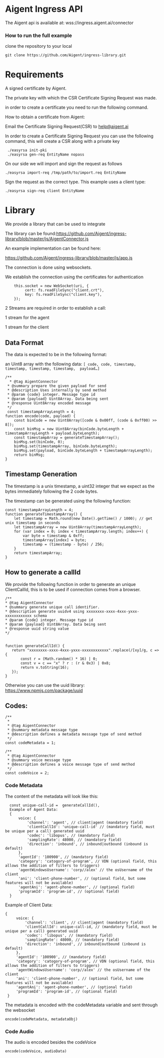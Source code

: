 # Aigent Ingress API 


The Aigent api is available at:  wss://ingress.aigent.ai/connector


### How to run the full example

clone the repository to your local

`git clone https://github.com/Aigent/ingress-library.git`





# Requirements

A signed certificate by Aigent.

The private key with which the  CSR Certificate Signing Request was made.

in order to create a certificate you need to run the following command. 

How to obtain a certificate from Aigent:

Email the Certificate Signing Request(CSR) to  help@aigent.ai

In order to create a Certificate Signing Request you can use the following command, this will create a CSR along with a private key

```
 ./easyrsa init-pki
 ./easyrsa gen-req EntityName nopass
```

On our side we will import and sign the request as follows

 `./easyrsa import-req /tmp/path/to/import.req EntityName`

Sign the request as the correct type. This example uses a client type:

 `./easyrsa sign-req client EntityName` 


# Library

We provide a library that can be used to integrate 

The library can be found:https://github.com/Aigent/ingress-library/blob/master/js/AigentConnector.js 

An example implementation can be found here: 

https://github.com/Aigent/ingress-library/blob/master/js/app.js

The connection is done using websockets.

We establish the connection using the certificates for authentication

        this.socket = new WebSocket(uri, {
             cert: fs.readFileSync("client.crt"),
             key: fs.readFileSync("client.key"),
        });



2 Streams are required in order to establish a call:

1 stream for the agent

1 stream for the client  

## Data Format

The data is expected to be in the following format:

an Uint8 array with the following data: `[ code, code, timestamp, timestamp, timestamp, timestamp,  payload…]`


```
/**
  * @tag AigentConnector
 * @summary prepare the given payload for send
 * @description Uses internally by send method
 * @param {code} integer. Message type id
 * @param {payload} Uint8Array. Data being sent
 * @response Uint8Array encoded message
 */
 const timestampArrayLength = 4;
function encode(code, payload) {
    const binCode = new Uint8Array([code & 0x00ff, (code & 0xff00) >> 8]);
    const binMsg = new Uint8Array(binCode.byteLength + timestampArrayLength + payload.byteLength);
    const timestampArray = generateTimestampArray();
    binMsg.set(binCode, 0);
    binMsg.set(timestampArray, binCode.byteLength);
    binMsg.set(payload, binCode.byteLength + timestampArrayLength);
    return binMsg;
}
```

## Timestamp Generation

The timestamp is a unix timestamp, a uint32 integer that we expect as the bytes immediately following the 2 code bytes.

The timestamp can be generated using the following function:

```
const timestampArrayLength = 4;
function generateTimestampArray() {
    let timestamp = Math.round(new Date().getTime() / 1000); // get unix timestamp in seconds
    let timestampArray = new Uint8Array(timestampArrayLength);
    for (var index = 0; index < timestampArray.length; index++) {
        var byte = timestamp & 0xff;
        timestampArray[index] = byte;
        timestamp = (timestamp - byte) / 256;
    }
    return timestampArray;
}
```
 

## How to generate a callId

We provide the following function in order to generate an unique ClientCallId, this is to be used if connection comes from a browser.
 
 ```
/**
 * @tag AigentConnector
 * @summary generate unique call identifier.
 * @description generate uuidv4 using xxxxxxxx-xxxx-4xxx-yxxx-xxxxxxxxxxxx schema
 * @param {code} integer. Message type id
 * @param {payload} Uint8Array. Data being sent
 * @response uuid string value
 */


function generateCallId() {
    return "xxxxxxxx-xxxx-4xxx-yxxx-xxxxxxxxxxxx".replace(/[xy]/g, c => {
        const r = (Math.random() * 16) | 0;
        const v = c == "x" ? r : (r & 0x3) | 0x8;
        return v.toString(16);
    });
}
```


Otherwise you can use the uuid library: https://www.npmjs.com/package/uuid 



## Codes:
```
/**
 *
 * @tag AigentConnector
 * @summary metadata message type
 * @description defines a metadata message type of send method
 */
const codeMetadata = 1;

/**
 * @tag AigentConnector
 * @summary voice message type
 * @description defines a voice message type of send method
 */
const codeVoice = 2;
```


### Code Metadata

The content of the metadata will look like this:

```
  const unique-call-id =  generateCallId(),
  Example of Agent Data:
  {
      voice: {
          'channel': 'agent', // client|agent (mandatory field)
          'clientCallId': 'unique-call-id' // (mandatory field, must be unique per a call) generated uuid
          'codec': 'libopus', // (mandatory field)
          'samplingRate': 48000, // (mandatory field)
          'direction': 'inbound', // inbound|outbound (inbound is default)
      },
      'agentId': '100900', // (mandatory field)
      'category': 'catogory-of-program', // VDN (optional field, this allows the addition of filters to triggers)
      'agentWindowsUsername': 'corp//alex' // the osUsername of the client
      'ani': 'client-phone-number', // (optional field, but some features will not be available)
      'agentAni': 'agent-phone-number', // (optional field)
      'programId': 'program-id', // (optional field)
  }
 ```
 Example of Client Data: 
 ```
 {
      voice: {
          'channel': 'client', // client|agent (mandatory field)
          'clientCallId': unique-call-id, // (mandatory field, must be unique per a call) generated uuid
          'codec': 'libopus', // (mandatory field)
          'samplingRate': 48000, // (mandatory field)
          'direction': 'inbound', // inbound|outbound (inbound is default)
      },
      'agentId': '100900', // (mandatory field)
      'category': 'catogory-of-program', // VDN (optional field, this allows the addition of filters to triggers)
      'agentWindowsUsername': 'corp//alex' // the osUsername of the client
      'ani': 'client-phone-number', // (optional field, but some features will not be available)
      'agentAni': 'agent-phone-number', // (optional field)
      'programId': 'program-id', // (optional field)
  }
 ```





The metadata is encoded with the codeMetadata variable and sent through the websocket

`encode(codeMetadata, metadataObj)`

### Code Audio 

The audio is encoded besides the codeVoice

`encode(codeVoice, audioData)`